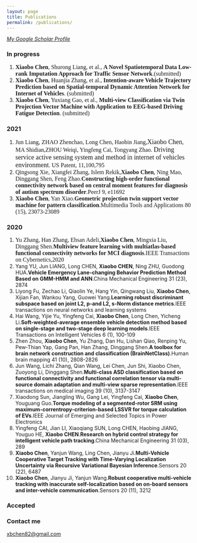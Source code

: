 ```yaml
---
layout: page
title: Publications
permalink: /publications/
---
```

*[My Google Scholar Profile](https://scholar.google.com/citations?user=F2sBN_oAAAAJ&hl=en&oi=sra)*

### In progress
1. **<font size=3 face="Times New Roman">Xiaobo Chen</font>**<font size=3 face="Times New Roman">, Shurong Liang, et al., </font>**<font size=3 face="Times New Roman">A Novel Spatiotemporal Data Low-rank Imputation Approach for Traffic Sensor Network</font>**<font size=3 face="Times New Roman">.(submitted)</font>  
2. **<font size=3 face="Times New Roman">Xiaobo Chen</font>**<font size=3 face="Times New Roman">, Huanjia Zhang, et al., </font>**<font size=3 face="Times New Roman">Intention-aware Vehicle Trajectory Prediction based on Spatial-temporal Dynamic Attention Network for Internet of Vehicles</font>**<font size=3 face="Times New Roman">. (submitted)</font>  
3. **<font size=3 face="Times New Roman">Xiaobo Chen</font>**<font size=3 face="Times New Roman">, Yuxiang Gao, et al., </font>**<font size=3 face="Times New Roman">Multi-view Classification via Twin Projection Vector Machine with Application to EEG-based Driving Fatigue Detection</font>**<font size=3 face="Times New Roman">. (submitted)</font>  


### 2021
1. <font size=3 face="Times New Roman">Jun Liang, ZHAO Zhenchao, Long Chen, Haobin Jiang,<font size=4>Xiaobo Chen</font>, MA Shidian,ZHOU Weiqi, Yingfeng Cai, Tongyang Zhao. <font size=4>Driving service active sensing system and method in internet of vehicles environment</font>. US Patent, 11,100,795</font>  
2. <font size=3 face="Times New Roman">Qingsong Xie, Xiangfei Zhang, Islem Rekik,</font>**<font size=3 face="Times New Roman">Xiaobo Chen</font>**<font size=3 face="Times New Roman">, Ning Mao, Dinggang Shen, Feng Zhao.</font>**<font size=3 face="Times New Roman">Constructing high-order functional connectivity network based on central moment features for diagnosis of autism spectrum disorder</font>**<font size=3 face="Times New Roman">.PeerJ 9, e11692</font>  
3. **<font size=3 face="Times New Roman">Xiaobo Chen</font>**<font size=3 face="Times New Roman">, Yan Xiao.</font>**<font size=3 face="Times New Roman">Geometric projection twin support vector machine for pattern classification</font>**<font size=3 face="Times New Roman">.Multimedia Tools and Applications 80 (15), 23073-23089</font>  

### 2020
1. <font size=3 face="Times New Roman">Yu Zhang, Han Zhang, Ehsan Adeli,</font>**<font size=3 face="Times New Roman">Xiaobo Chen</font>**<font size=3 face="Times New Roman">, Mingxia Liu, Dinggang Shen.</font>**<font size=3 face="Times New Roman">Multiview feature learning with multiatlas-based functional connectivity networks for MCI diagnosis</font>**<font size=3 face="Times New Roman">.IEEE Transactions on Cybernetics,2020</font>  
2. Yang YU, Jun LIANG, Long CHEN, **Xiaobo CHEN**, Ning ZHU, Guodong HUA.**Vehicle Emergency Lane-changing Behavior Prediction Method Based on GMM-HMM and ANN**.China Mechanical Engineering 31 (23), 2874
3. Liyong Fu, Zechao Li, Qiaolin Ye, Hang Yin, Qingwang Liu, **Xiaobo Chen**, Xijian Fan, Wankou Yang, Guowei Yang.**Learning robust discriminant subspace based on joint L2, p-and L2, s-Norm distance metrics**.IEEE transactions on neural networks and learning systems
4. Hai Wang, Yijie Yu, Yingfeng Cai, **Xiaobo Chen**, Long Chen, Yicheng Li.**Soft-weighted-average ensemble vehicle detection method based on single-stage and two-stage deep learning models**.IEEE Transactions on Intelligent Vehicles 6 (1), 100-109
5. Zhen Zhou, **Xiaobo Chen**, Yu Zhang, Dan Hu, Lishan Qiao, Renping Yu, Pew‐Thian Yap, Gang Pan, Han Zhang, Dinggang Shen.**A toolbox for brain network construction and classification (BrainNetClass)**.Human brain mapping 41 (10), 2808-2826
6. Jun Wang, Lichi Zhang, Qian Wang, Lei Chen, Jun Shi, Xiaobo Chen, Zuoyong Li, Dinggang Shen.**Multi-class ASD classification based on functional connectivity and functional correlation tensor via multi-source domain adaptation and multi-view sparse representation**.IEEE transactions on medical imaging 39 (10), 3137-3147
7. Xiaodong Sun, Jiangling Wu, Gang Lei, Yingfeng Cai, **Xiaobo Chen**, Youguang Guo.**Torque modeling of a segmented-rotor SRM using maximum-correntropy-criterion-based LSSVR for torque calculation of EVs**.IEEE Journal of Emerging and Selected Topics in Power Electronics
8. Yingfeng CAI, Jian LI, Xiaoqiang SUN, Long CHEN, Haobing JIANG, Youguo HE, **Xiaobo CHEN**.**Research on hybrid control strategy for intelligent vehicle path tracking**.China Mechanical Engineering 31 (03), 289
9. **Xiaobo Chen**, Yanjun Wang, Ling Chen, Jianyu Ji.**Multi-Vehicle Cooperative Target Tracking with Time-Varying Localization Uncertainty via Recursive Variational Bayesian Inference**.Sensors 20 (22), 6487
10. **Xiaobo Chen**, Jianyu Ji, Yanjun Wang.**Robust cooperative multi-vehicle tracking with inaccurate self-localization based on on-board sensors and inter-vehicle communication**.Sensors 20 (11), 3212

### Accepted


### Contact me

[xbchen82@gmail.com](mailto:xbchen82@gmail.com)